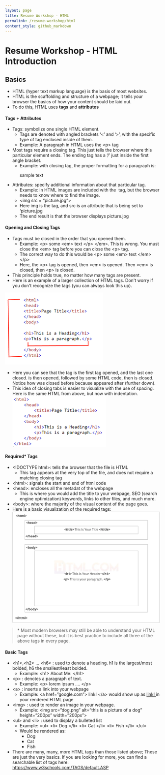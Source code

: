 ```yaml
---
layout: page
title: Resume Workshop - HTML
permalink: /resume-workshop/html
content_style: github_markdown
---
```


# Resume Workshop - HTML Introduction
## Basics
* HTML (hyper text markup language) is the basis of most websites.
* HTML is the scaffolding and structure of a webpage; It tells your browser the basics of how your content should be laid out.
* To do this, HTML uses **tags** and **attributes**
#### Tags + Attributes
* Tags: symbolize one single HTML element.
   * Tags are denoted with angled brackets ‘<’ and ‘>’, with the specific type of tag enclosed inside of them. 
   * Example: A paragraph in HTML uses the &lt;p&gt; tag 
* Most tags require a closing tag. This just tells the browser where this particular element ends. The ending tag has a ‘/’ just inside the first angle bracket.
   * Example: with closing tag, the proper formatting for a paragraph is: <p> sample text </p>
* Attributes: specify additional information about that particular tag.
   * Example: in HTML images are included with the <img> tag, but the browser needs to know where to find the image.
   * &lt;img src = “picture.jpg”&gt;
   * Here img is the tag, and src is an attribute that is being set to ‘picture.jpg
   * The end result is that the browser displays picture.jpg 
#### Opening and Closing Tags
* Tags must be closed in the order that you opened them.
   * Example: &lt;p> some &lt;em> text &lt;/p> &lt;/em>. This is wrong. You must close the &lt;em> tag before you can close the &lt;p> tag. 
   * The correct way to do this would be &lt;p> some &lt;em> text &lt;/em> &lt;/p>
   * Here, the &lt;p> tag is opened, then &lt;em> is opened. Then &lt;em> is closed, then &lt;p> is closed.
* This principle holds true, no matter how many tags are present.
* Here is an example of a larger collection of HTML tags. Don't worry if you don't recognize the tags (you can always look this up).

![alt text](./htmlex1.png?raw=true)
* Here you can see that the <html> tag is the first tag opened, and the last one closed. <head> is then opened, followed by some HTML code, then </head> is closed. Notice how <head> was closed before <html> because <head> appeared after (further down).
* This idea of closing tabs is easier to visualize with the use of spacing. Here is the same HTML from above, but now with indentation.
![alt text](./htmlex2.png?raw=true)
#### Required* Tags
* &lt;!DOCTYPE html>: tells the browser that the file is HTML
  * This tag appears at the very top of the file, and does not require a matching closing tag
* &lt;html>: signals the start and end of html code
* &lt;head>: encloses all the metadat of the webpage
  * This is where you would add the title to your webpage, SEO (search engine optimization) keywords, links to other files, and much more.
* &lt;body>: where the majority of the visual content of the page goes. 
* Here is a basic visualization of the required tags:
![alt text](./htmlex3.png?raw=true)

> \* Most modern browsers may still be able to understand your HTML page without these, but it is best practice to include all three of the above tags in every page.

#### Basic Tags
* &lt;h1>,&lt;h2> ... &lt;h6> : used to denote a heading. h1 is the largest/most bolded, h6 the smallest/least bolded.
  * Example: &lt;h1> About Me: &lt;/h1>
* &lt;p> : denotes a paragraph of text.
  * Example: &lt;p> lorem ipsum …. &lt;/p>
* &lt;a> : inserts a link into your webpage
  * Example: &lt;a href=”google.com”> link! &lt;/a> would show up as <a href=”google.com”> link! </a> in your rendered HTML page
* &lt;img> : used to render an image in your webpage.
  * Example: &lt;img src=”dog.png” alt=”this is a picture of a dog” height=”200px” width=”200px”>
* &lt;ul> and &lt;li> : used to display a bulleted list
  * Example: &lt;ul>
                &lt;li> Dog &lt;/li>
                &lt;li> Cat &lt;/li>
                &lt;li> Fish &lt;/li>
	            &lt;/ul>
  * Would be rendered as:
      <ul>
		<li> Dog </li>
		<li> Cat </li>
		<li> Fish </li>
	    </ul>
* There are many, many, more HTML tags than those listed above; These are just the very basics. If you are looking for more, you can find a searchable list of tags here: https://www.w3schools.com/TAGS/default.ASP
  
 

   


